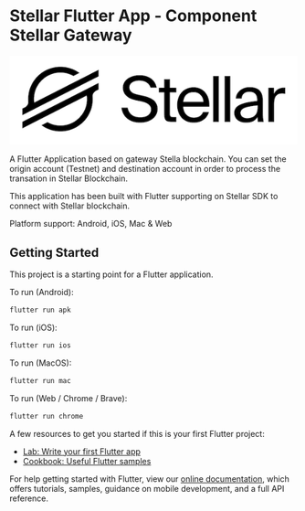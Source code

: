 # Stellar Flutter App - Component Stellar Gateway

![Stellar logo](./art/stellar-logo.png)

A Flutter Application based on gateway Stella blockchain. You can set the origin account (Testnet) and destination account in order to process the transation in Stellar Blockchain.

This application has been built with Flutter supporting on Stellar SDK to connect with Stellar blockchain.

Platform support: Android, iOS, Mac & Web

## Getting Started

This project is a starting point for a Flutter application.

To run (Android):

```sh
flutter run apk

```
To run (iOS):

```sh
flutter run ios
```

To run (MacOS):

```sh
flutter run mac
```

To run (Web / Chrome / Brave):

```sh
flutter run chrome
``` 




A few resources to get you started if this is your first Flutter project:

- [Lab: Write your first Flutter app](https://flutter.dev/docs/get-started/codelab)
- [Cookbook: Useful Flutter samples](https://flutter.dev/docs/cookbook)

For help getting started with Flutter, view our
[online documentation](https://flutter.dev/docs), which offers tutorials,
samples, guidance on mobile development, and a full API reference.
